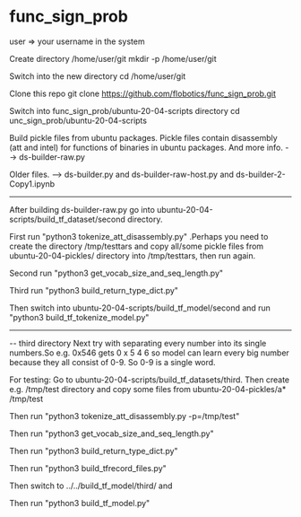 # func_sign_prob

user => your username in the system

Create directory /home/user/git
mkdir -p /home/user/git

Switch into the new directory
cd /home/user/git

Clone this repo
git clone https://github.com/flobotics/func_sign_prob.git

Switch into func_sign_prob/ubuntu-20-04-scripts directory
cd unc_sign_prob/ubuntu-20-04-scripts



Build pickle files from ubuntu packages. Pickle files contain disassembly (att and intel)
for functions of binaries in ubuntu packages. And more info.
--> ds-builder-raw.py

Older files.
--> ds-builder.py and ds-builder-raw-host.py and ds-builder-2-Copy1.ipynb



-------------
After building ds-builder-raw.py go into ubuntu-20-04-scripts/build_tf_dataset/second directory.

First run "python3 tokenize_att_disassembly.py" .Perhaps you need to create the directory /tmp/testtars and copy all/some pickle files from ubuntu-20-04-pickles/ directory into /tmp/testtars, then run again.


Second run "python3 get_vocab_size_and_seq_length.py"

Third run "python3 build_return_type_dict.py"

Then switch into ubuntu-20-04-scripts/build_tf_model/second and run
"python3 build_tf_tokenize_model.py"



---------------

-- third directory
Next try with separating every number into its single numbers.So e.g. 0x546 gets 0 x 5 4 6  so model can learn every big number
because they all consist of 0-9. So 0-9 is a single word.

For testing:
Go to ubuntu-20-04-scripts/build_tf_datasets/third. Then create e.g. /tmp/test directory and copy some files from ubuntu-20-04-pickles/a* /tmp/test

Then run "python3 tokenize_att_disassembly.py -p=/tmp/test" 

Then run "python3 get_vocab_size_and_seq_length.py"

Then run "python3 build_return_type_dict.py"

Then run "python3 build_tfrecord_files.py"

Then switch to ../../build_tf_model/third/ and 

Then run "python3 build_tf_model.py"
